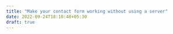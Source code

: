 ```yaml
---
title: "Make your contact form working without using a server"
date: 2022-09-24T18:10:48+05:30
draft: true
---
```



